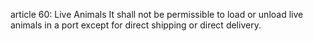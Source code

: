 article 60: Live Animals
It shall not be permissible to load or unload live animals in a port except for direct shipping or direct delivery.
<ul>
</ul>